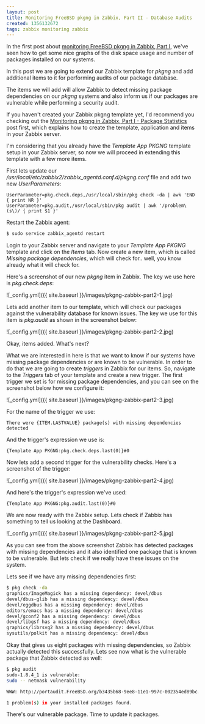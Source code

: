 ```yaml
---
layout: post
title: Monitoring FreeBSD pkgng in Zabbix, Part II - Database Audits
created: 1356132672
tags: zabbix monitoring zabbix
---
```

In the first post about
[monitoring FreeBSD pkgng in Zabbix, Part I](/node/72), we've seen
how to get some nice graphs of the disk space usage and number of
packages installed on our systems. 

In this post we are going to extend our Zabbix template for *pkgng*
and add additional items to it for performing audits of our package
database.

The items we will add will allow Zabbix to detect missing package
dependencies on our *pkgng* systems and also inform us if our packages
are vulnerable while performing a security audit.

If you haven't created your Zabbix pkgng template yet, I'd recommend
you checking out the [Monitoring pkgng in Zabbix, Part I - Package
Statistics](/node/72) post first, which explains how to create the
template, application and items in your Zabbix server.

I'm considering that you already have the *Template App PKGNG*
template setup in your Zabbix server, so now we will proceed in
extending this template with a few more items.

First lets update our
*/usr/local/etc/zabbix2/zabbix_agentd.conf.d/pkgng.conf* file and add
two new *UserParameters*:

```text
UserParameter=pkg.check.deps,/usr/local/sbin/pkg check -da | awk 'END { print NR }'
UserParameter=pkg.audit,/usr/local/sbin/pkg audit | awk '/problem\(s\)/ { print $1 }'
```

Restart the Zabbix agent:

```bash
$ sudo service zabbix_agentd restart 
```

Login to your Zabbix server and navigate to your *Template App PKGNG*
template and click on the *Items* tab. Now create a new item, which is
called *Missing package dependencies*, which will check for.. well,
you know already what it will check for.

Here's a screenshot of our new *pkgng* item in Zabbix. The key we use
here is *pkg.check.deps*:

![_config.yml]({{ site.baseurl }}/images/pkgng-zabbix-part2-1.jpg)

Lets add another item to our template, which will check our packages
against the vulnerability database for known issues. The key we use
for this item is *pkg.audit* as shown in the screenshot below:

![_config.yml]({{ site.baseurl }}/images/pkgng-zabbix-part2-2.jpg)

Okay, items added. What's next?

What we are interested in here is that we want to know if our systems
have missing package dependencies or are known to be vulnerable. In
order to do that we are going to create *triggers* in Zabbix for our
items. So, navigate to the *Triggers* tab of your template and create
a new trigger. The first trigger we set is for missing package
dependencies, and you can see on the screenshot below how we configure
it:

![_config.yml]({{ site.baseurl }}/images/pkgng-zabbix-part2-3.jpg)

For the name of the trigger we use:

```text
There were {ITEM.LASTVALUE} package(s) with missing dependencies detected
```

And the trigger's expression we use is:

```text
{Template App PKGNG:pkg.check.deps.last(0)}#0
```

Now lets add a second trigger for the vulnerability checks. Here's a
screenshot of the trigger:

![_config.yml]({{ site.baseurl }}/images/pkgng-zabbix-part2-4.jpg)

And here's the trigger's expression we've used:

```text
{Template App PKGNG:pkg.audit.last(0)}#0
```

We are now ready with the Zabbix setup. Lets check if Zabbix has
something to tell us looking at the Dashboard.

![_config.yml]({{ site.baseurl }}/images/pkgng-zabbix-part2-5.jpg)

As you can see from the above screenshot Zabbix has detected packages
with missing dependencies and it also identified one package that is
known to be vulnerable. But lets check if we really have these issues
on the system.

Lets see if we have any missing dependencies first:

```bash
$ pkg check -da
graphics/ImageMagick has a missing dependency: devel/dbus
devel/dbus-glib has a missing dependency: devel/dbus
devel/eggdbus has a missing dependency: devel/dbus
editors/emacs has a missing dependency: devel/dbus
devel/gconf2 has a missing dependency: devel/dbus
devel/libgsf has a missing dependency: devel/dbus
graphics/librsvg2 has a missing dependency: devel/dbus
sysutils/polkit has a missing dependency: devel/dbus
```

Okay that gives us eight packages with missing dependencies, so Zabbix
actually detected this successfully. Lets see now what is the
vulnerable package that Zabbix detected as well:

```bash
$ pkg audit                              
sudo-1.8.4_1 is vulnerable:
sudo -- netmask vulnerability

WWW: http://portaudit.FreeBSD.org/b3435b68-9ee8-11e1-997c-002354ed89bc.html

1 problem(s) in your installed packages found.
```

There's our vulnerable package. Time to update it packages.

